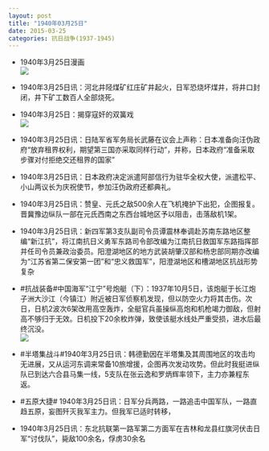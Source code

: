 ```yaml
---
layout: post
title: "1940年03月25日"
date: 2015-03-25
categories: 抗日战争(1937-1945)
---
```


<meta name="referrer" content="no-referrer" />

- 1940年3月25日漫画 <br/><img src="https://ww3.sinaimg.cn/large/aca367d8jw1eqic8yek0uj20is0hgn1a.jpg" />

- 1940年3月25日讯：河北井陉煤矿红庄矿井起火，日军恐烧坏煤井，将井口封闭，井下矿工数百人全部烧死。 

- 1940年3月25日：揭穿寇奸的双簧戏 <br/><img src="https://ww2.sinaimg.cn/large/aca367d8jw1eqiair77rsj211z0hcds7.jpg" />

- 1940年3月25日讯：日陆军省军务局长武藤在议会上声称：日本准备向汪伪政府“放弃租界权利，期望第三国亦采取同样行动”，并称，日本政府“准备采取步骤对付拒绝交还租界的国家” 

- 1940年3月25日讯：日本政府决定派遣阿部信行为驻华全权大使，派遣松平、小山两议长为庆祝使节，参加汪伪政府还都典礼。 

- 1940年3月25日讯：赞皇、元氏之敌500余人在飞机掩护下出犯，企图报复。晋冀豫边纵队一部在元氏西南之东西台城地区予以阻击，击落敌机1架。  

- 1940年3月25日讯：新四军第3支队副司令员谭震林奉调赴苏南东路地区整编“新江抗”，将江南抗日义勇军东路司令部改编为江南抗日救国军东路指挥部并任司令员兼政治委员。阳澄湖地区的地方武装胡肇汉部和杨忠部同期亦改编为“江苏省第二保安第一团”和“忠义救国军”，阳澄湖地区和槽湖地区抗战形势复杂 

- #抗战装备#中国海军“江宁”号炮艇（下）：1937年10月5日，该炮艇于长江炮子洲大沙江（今镇江）附近被日军侦察机发现，但以防空火力将其击伤。次日，日机2波次6架改用高空轰炸，全艇官兵虽操纵高炮和机枪竭力御敌，但射高不够归于无效。日机投下20余枚炸弹，致使该艇水线处严重受损，进水后最终沉没。 <br/><img src="https://ww3.sinaimg.cn/large/aca367d8jw1eqhqv6u55gj20zk1hftue.jpg" />

- #半塔集战斗#1940年3月25日讯：韩德勤因在半塔集及其周围地区的攻击均无进展，又从运河东调来常备10旅增援，企图再次发动攻势。但此时我挺进纵队已到达六合县马集一线，5支队在张云逸和罗炳辉率领下，主力亦兼程东返。 

- #五原大捷# 1940年3月25日讯：日军分兵两路，一路追击中国军队，一路直趋五原，妄图歼灭我军主力。但我军已适时转移， 

- 1940年3月25日讯：东北抗联第一路军第二方面军在吉林和龙县红旗河伏击日军“讨伐队”，毙敌100余名，俘虏30余名 

